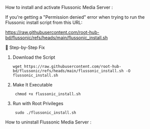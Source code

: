 How to install and activate Flussonic Media Server :

If you're getting a "Permission denied" error when trying to run the Flussonic install script from this URL:

https://raw.githubusercontent.com/root-hub-bd/flussonic/refs/heads/main/flussonic_install.sh

🔧 Step-by-Step Fix
1. Download the Script

       wget https://raw.githubusercontent.com/root-hub-bd/flussonic/refs/heads/main/flussonic_install.sh -O flussonic_install.sh

2. Make It Executable

        chmod +x flussonic_install.sh


3. Run with Root Privileges

        sudo ./flussonic_install.sh



How to uninstall Flussonic Media Server :

